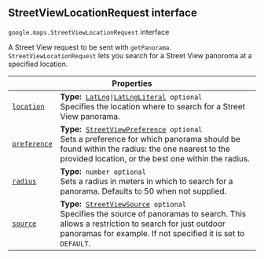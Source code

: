 
<devsite-heading text=" StreetViewLocationRequest interface" for="StreetViewLocationRequest" level="h2" link="" toc="" back-to-top=""><h2 id="StreetViewLocationRequest" is-upgraded="">StreetViewLocationRequest interface</h2></devsite-heading>
<p>
<code translate="no" dir="ltr"><span itemprop="path">google.maps</span>.<span itemprop="name">StreetViewLocationRequest</span></code>
interface
</p>
<p>A Street View request to be sent with <code translate="no" dir="ltr">getPanorama</code>. <code translate="no" dir="ltr">StreetViewLocationRequest</code> lets you search for a Street View panoroma at a specified location.</p>
<div class="devsite-table-wrapper"><table class="properties responsive" summary="interface StreetViewLocationRequest - Properties">
<thead>
<tr><th colspan="2">Properties</th>
</tr></thead>
<tbody>
<tr id="StreetViewLocationRequest.location">
<td itemprop="property"><code translate="no" dir="ltr"><a class="secret-link" href="#StreetViewLocationRequest.location"><span>location</span></a></code></td>
<td><div><strong>Type:</strong>&nbsp; <code translate="no" dir="ltr"><a href="LatLng.md">LatLng</a>|<a href="LatLngLiteral.md">LatLngLiteral</a> <span class="optional-type-annotation">optional</span></code></div>
<div class="desc">Specifies the location where to search for a Street View panorama.</div></td>
</tr>
<tr id="StreetViewLocationRequest.preference">
<td itemprop="property"><code translate="no" dir="ltr"><a class="secret-link" href="#StreetViewLocationRequest.preference"><span>preference</span></a></code></td>
<td><div><strong>Type:</strong>&nbsp; <code translate="no" dir="ltr"><a href="StreetViewPreference.md">StreetViewPreference</a> <span class="optional-type-annotation">optional</span></code></div>
<div class="desc">Sets a preference for which panorama should be found within the radius: the one nearest to the provided location, or the best one within the radius.</div></td>
</tr>
<tr id="StreetViewLocationRequest.radius">
<td itemprop="property"><code translate="no" dir="ltr"><a class="secret-link" href="#StreetViewLocationRequest.radius"><span>radius</span></a></code></td>
<td><div><strong>Type:</strong>&nbsp; <code translate="no" dir="ltr">number <span class="optional-type-annotation">optional</span></code></div>
<div class="desc">Sets a radius in meters in which to search for a panorama. Defaults to 50 when not supplied.</div></td>
</tr>
<tr id="StreetViewLocationRequest.source">
<td itemprop="property"><code translate="no" dir="ltr"><a class="secret-link" href="#StreetViewLocationRequest.source"><span>source</span></a></code></td>
<td><div><strong>Type:</strong>&nbsp; <code translate="no" dir="ltr"><a href="StreetViewSource.md">StreetViewSource</a> <span class="optional-type-annotation">optional</span></code></div>
<div class="desc">Specifies the source of panoramas to search. This allows a restriction to search for just outdoor panoramas for example. If not specified it is set to <code translate="no" dir="ltr">DEFAULT</code>.</div></td>
</tr>
</tbody>
</table></div>
<script src="replace_links.js"></script>
